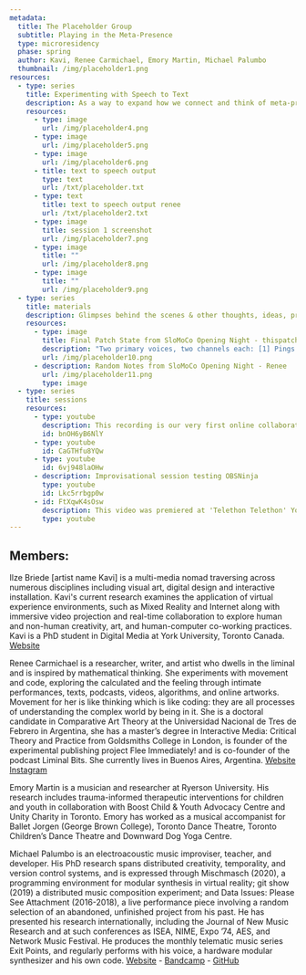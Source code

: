 ```yaml
---
metadata:
  title: The Placeholder Group
  subtitle: Playing in the Meta-Presence
  type: microresidency
  phase: spring
  author: Kavi, Renee Carmichael, Emory Martin, Michael Palumbo
  thumbnail: /img/placeholder1.png
resources:
  - type: series
    title: Experimenting with Speech to Text
    description: As a way to expand how we connect and think of meta-presence, we tried using a speech-to-text algorithm as part of two jam sessions. The first one was also the first time where we did not connect visually through Zoom. The experience was fragmented but connected, raising questions around the fine line between being together but separate. Here we share with you some screenshots from the jam sessions and the text outputted by the algorithm.
    resources:
      - type: image
        url: /img/placeholder4.png
      - type: image
        url: /img/placeholder5.png
      - type: image
        url: /img/placeholder6.png
      - title: text to speech output
        type: text
        url: /txt/placeholder.txt
      - type: text
        title: text to speech output renee
        url: /txt/placeholder2.txt
      - type: image
        title: session 1 screenshot
        url: /img/placeholder7.png
      - type: image
        title: ""
        url: /img/placeholder8.png
      - type: image
        title: ""
        url: /img/placeholder9.png
  - type: series
    title: materials
    description: Glimpses behind the scenes & other thoughts, ideas, processes and experiences.
    resources:
      - type: image
        title: Final Patch State from SloMoCo Opening Night - thispatcher aka Michael Palumbo
        description: "Two primary voices, two channels each: [1] Pings from a high-resonance hi-pass filter processed through a stereo delay, and [2] my voice/breath processed through a second stereo delay. Most of the control voltage assignments were from a one-to-many mapping of an envelope follower on the mic, patched to several delay parameters. See this link for specific details about the synth: https://www.modulargrid.net/racks/view/1453859"
        url: /img/placeholder10.png
      - description: Random Notes from SloMoCo Opening Night - Renee
        url: /img/placeholder11.png
        type: image
  - type: series
    title: sessions
    resources:
      - type: youtube
        description: This recording is our very first online collaboration.
        id: bnOH6yB6NlY
      - type: youtube
        id: CaGTHfu8YQw
      - type: youtube
        id: 6vj948laOHw
      - description: Improvisational session testing OBSNinja
        type: youtube
        id: Lkc5rrbgp0w
      - id: FtXqwK4sOsw
        description: This video was premiered at 'Telethon Telethon' Youtube streaming event on March 29, 2021 organized by the Elephants Collective.
        type: youtube
---
```


## Members:

Ilze Briede [artist name Kavi] is a multi-media nomad traversing across numerous disciplines including visual art, digital design and interactive installation. Kavi's current research examines the application of virtual experience environments, such as Mixed Reality and Internet along with immersive video projection and real-time collaboration to explore human and non-human creativity, art, and human-computer co-working practices. Kavi is a PhD student in Digital Media at York University, Toronto Canada. [Website](https://www.ka-vi.com/)

Renee Carmichael is a researcher, writer, and artist who dwells in the liminal and is inspired by mathematical thinking. She experiments with movement and code, exploring the calculated and the feeling through intimate performances, texts, podcasts, videos, algorithms, and online artworks. Movement for her is like thinking which is like coding: they are all processes of understanding the complex world by being in it. She is a doctoral candidate in Comparative Art Theory at the Universidad Nacional de Tres de Febrero in Argentina, she has a master’s degree in Interactive Media: Critical Theory and Practice from Goldsmiths College in London, is founder of the experimental publishing project Flee Immediately! and is co-founder of the podcast Liminal Bits. She currently lives in Buenos Aires, Argentina. [Website](https://renee-carmichael.com/) [Instagram](https://www.instagram.com/ren_bot/)

Emory Martin is a musician and researcher at Ryerson University. His research includes trauma-informed therapeutic interventions for children and youth in collaboration with Boost Child & Youth Advocacy Centre and Unity Charity in Toronto. Emory has worked as a musical accompanist for Ballet Jorgen (George Brown College), Toronto Dance Theatre, Toronto Children’s Dance Theatre and Downward Dog Yoga Centre.

Michael Palumbo is an electroacoustic music improviser, teacher, and developer. His PhD research spans distributed creativity, temporality, and version control systems, and is expressed through Mischmasch (2020), a programming environment for modular synthesis in virtual reality; git show (2019) a distributed music composition experiment; and Data Issues: Please See Attachment (2016-2018), a live performance piece involving a random selection of an abandoned, unfinished project from his past. He has presented his research internationally, including the Journal of New Music Research and at such conferences as ISEA, NIME, Expo ’74, AES, and Network Music Festival. He produces the monthly telematic music series Exit Points, and regularly performs with his voice, a hardware modular synthesizer and his own code. [Website](https://www.palumbomichael.com/) - [Bandcamp](https://thispatcher.bandcamp.com/) - [GitHub](https://github.com/michaelpalumbo)

